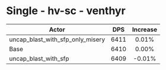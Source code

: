 # Single - hv-sc - venthyr
| Actor | DPS | Increase |
|---|:---:|:---:|
|uncap_blast_with_sfp_only_misery|6411|0.01%|
|Base|6410|0.00%|
|uncap_blast_with_sfp|6409|-0.01%|

